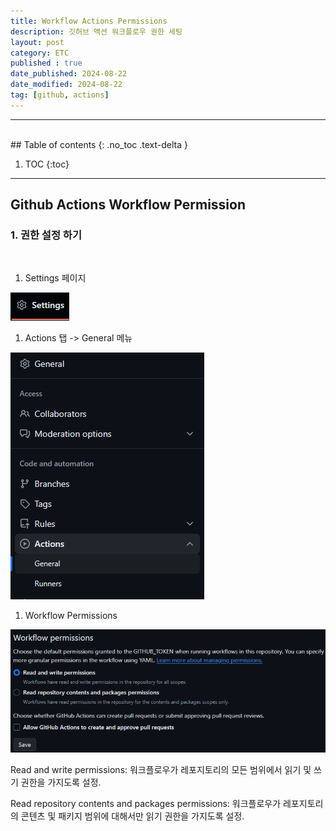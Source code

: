 ```yaml
---
title: Workflow Actions Permissions
description: 깃허브 액션 워크플로우 권한 세팅
layout: post
category: ETC
published : true
date_published: 2024-08-22
date_modified: 2024-08-22
tag: [github, actions]
---
```

---
<br>
## Table of contents
{: .no_toc .text-delta }

1. TOC
{:toc}
---

<!-- 글의 제목은 ##
    나머지 큰 제목은 ###
    이후 나머지는 4개이상 -->

## Github Actions Workflow Permission

### 1. 권한 설정 하기
<br>

1. Settings 페이지

![docs](/assets/img/git-2.1.png)<br>

1. Actions 탭 -> General 메뉴

![docs](/assets/img/git-2.2.png)<br>

1. Workflow Permissions

![docs](/assets/img/git-2.3.png)<br>

Read and write permissions: 워크플로우가 레포지토리의 모든 범위에서 읽기 및 쓰기 권한을 가지도록 설정.<br>

Read repository contents and packages permissions: 워크플로우가 레포지토리의 콘텐츠 및 패키지 범위에 대해서만 읽기 권한을 가지도록 설정.